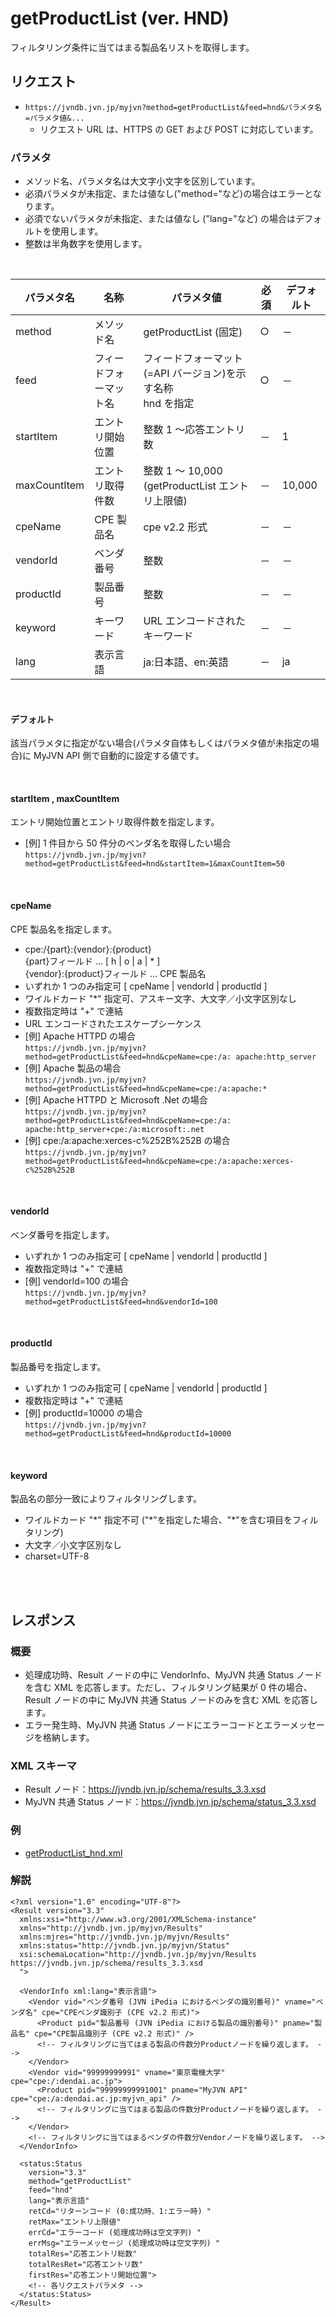 # getProductList (ver. HND)

フィルタリング条件に当てはまる製品名リストを取得します。

## リクエスト

- `https://jvndb.jvn.jp/myjvn?method=getProductList&feed=hnd&パラメタ名=パラメタ値&...`
  - リクエスト URL は、HTTPS の GET および POST に対応しています。

### パラメタ

- メソッド名、パラメタ名は大文字小文字を区別しています。
- 必須パラメタが未指定、または値なし("method="など)の場合はエラーとなります。
- 必須でないパラメタが未指定、または値なし ("lang="など) の場合はデフォルトを使用します。
- 整数は半角数字を使用します。

 <br>

| パラメタ名   | 名称                   | パラメタ値                                                      | 必須 | デフォルト |
| ------------ | ---------------------- | --------------------------------------------------------------- | ---- | ---------- |
| method       | メソッド名             | getProductList (固定)                                           | ○    | －         |
| feed         | フィードフォーマット名 | フィードフォーマット(=API バージョン)を示す名称 <br> hnd を指定 | ○    | －         |
| startItem    | エントリ開始位置       | 整数 1 ～応答エントリ数                                         | －   | 1          |
| maxCountItem | エントリ取得件数       | 整数 1 ～ 10,000 (getProductList エントリ上限値)                | －   | 10,000     |
| cpeName      | CPE 製品名             | cpe v2.2 形式                                                   | －   | －         |
| vendorId     | ベンダ番号             | 整数                                                            | －   | －         |
| productId    | 製品番号               | 整数                                                            | －   | －         |
| keyword      | キーワード             | URL エンコードされたキーワード                                  | －   | －         |
| lang         | 表示言語               | ja:日本語、en:英語                                              | －   | ja         |

<br>

#### デフォルト

該当パラメタに指定がない場合(パラメタ自体もしくはパラメタ値が未指定の場合)に MyJVN API 側で自動的に設定する値です。

<br>

#### startItem , maxCountItem

エントリ開始位置とエントリ取得件数を指定します。

- \[例\] 1 件目から 50 件分のベンダ名を取得したい場合  
   `https://jvndb.jvn.jp/myjvn?method=getProductList&feed=hnd&startItem=1&maxCountItem=50`

<br>

#### cpeName

CPE 製品名を指定します。

- cpe:/{part}:{vendor}:{product}  
  {part}フィールド ... \[ h \| o \| a \| \* \]  
  {vendor}:{product}フィールド ... CPE 製品名
- いずれか 1 つのみ指定可 \[ cpeName \| vendorId \| productId \]
- ワイルドカード "\*" 指定可、アスキー文字、大文字／小文字区別なし
- 複数指定時は "+" で連結
- URL エンコードされたエスケープシーケンス
- \[例\] Apache HTTPD の場合  
   `https://jvndb.jvn.jp/myjvn?method=getProductList&feed=hnd&cpeName=cpe:/a: apache:http_server`
- \[例\] Apache 製品の場合  
   `https://jvndb.jvn.jp/myjvn?method=getProductList&feed=hnd&cpeName=cpe:/a:apache:*`
- \[例\] Apache HTTPD と Microsoft .Net の場合  
   `https://jvndb.jvn.jp/myjvn?method=getProductList&feed=hnd&cpeName=cpe:/a: apache:http_server+cpe:/a:microsoft:.net`
- \[例\] cpe:/a:apache:xerces-c%252B%252B の場合  
   `https://jvndb.jvn.jp/myjvn?method=getProductList&feed=hnd&cpeName=cpe:/a:apache:xerces-c%252B%252B`

<br>

#### vendorId

ベンダ番号を指定します。

- いずれか 1 つのみ指定可 \[ cpeName \| vendorId \| productId \]
- 複数指定時は "+" で連結
- \[例\] vendorId=100 の場合  
   `https://jvndb.jvn.jp/myjvn?method=getProductList&feed=hnd&vendorId=100`

<br>

#### productId

製品番号を指定します。

- いずれか 1 つのみ指定可 \[ cpeName \| vendorId \| productId \]
- 複数指定時は "+" で連結
- \[例\] productId=10000 の場合  
   `https://jvndb.jvn.jp/myjvn?method=getProductList&feed=hnd&productId=10000`

<br>

#### keyword

製品名の部分一致によりフィルタリングします。

- ワイルドカード "\*" 指定不可 ("\*"を指定した場合、"\*"を含む項目をフィルタリング)
- 大文字／小文字区別なし
- charset=UTF-8

<br>
<br>

## レスポンス

### 概要

- 処理成功時、Result ノードの中に VendorInfo、MyJVN 共通 Status ノードを含む XML を応答します。ただし、フィルタリング結果が 0 件の場合、Result ノードの中に MyJVN 共通 Status ノードのみを含む XML を応答します。
- エラー発生時、MyJVN 共通 Status ノードにエラーコードとエラーメッセージを格納します。

### XML スキーマ

- Result ノード：https://jvndb.jvn.jp/schema/results_3.3.xsd
- MyJVN 共通 Status ノード：https://jvndb.jvn.jp/schema/status_3.3.xsd

### 例

- [ getProductList_hnd.xml ](../examples/getProductList_hnd.xml)

### 解説

```
<?xml version="1.0" encoding="UTF-8"?>
<Result version="3.3"
  xmlns:xsi="http://www.w3.org/2001/XMLSchema-instance"
  xmlns="http://jvndb.jvn.jp/myjvn/Results"
  xmlns:mjres="http://jvndb.jvn.jp/myjvn/Results"
  xmlns:status="http://jvndb.jvn.jp/myjvn/Status"
  xsi:schemaLocation="http://jvndb.jvn.jp/myjvn/Results https://jvndb.jvn.jp/schema/results_3.3.xsd
  ">

  <VendorInfo xml:lang="表示言語">
    <Vendor vid="ベンダ番号 (JVN iPedia におけるベンダの識別番号)" vname="ベンダ名" cpe="CPEベンダ識別子 (CPE v2.2 形式)">
      <Product pid="製品番号 (JVN iPedia における製品の識別番号)" pname="製品名" cpe="CPE製品識別子 (CPE v2.2 形式)" />
      <!-- フィルタリングに当てはまる製品の件数分Productノードを繰り返します。 -->
    </Vendor>
    <Vendor vid="99999999991" vname="東京電機大学" cpe="cpe:/:dendai.ac.jp">
      <Product pid="99999999991001" pname="MyJVN API" cpe="cpe:/a:dendai.ac.jp:myjvn_api" />
      <!-- フィルタリングに当てはまる製品の件数分Productノードを繰り返します。 -->
    </Vendor>
    <!-- フィルタリングに当てはまるベンダの件数分Vendorノードを繰り返します。 -->
  </VendorInfo>

  <status:Status
    version="3.3"
    method="getProductList"
    feed="hnd"
    lang="表示言語"
    retCd="リターンコード (0:成功時、1:エラー時) "
    retMax="エントリ上限値"
    errCd="エラーコード (処理成功時は空文字列) "
    errMsg="エラーメッセージ (処理成功時は空文字列) "
    totalRes="応答エントリ総数"
    totalResRet="応答エントリ数"
    firstRes="応答エントリ開始位置">
    <!-- 各リクエストパラメタ -->
  </status:Status>
</Result>
```


